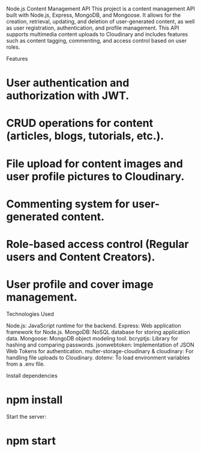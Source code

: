 Node.js Content Management API
This project is a content management API built with Node.js, Express, MongoDB, and Mongoose. It allows for the creation, retrieval, updating, and deletion of user-generated content, as well as user registration, authentication, and profile management. This API supports multimedia content uploads to Cloudinary and includes features such as content tagging, commenting, and access control based on user roles.



Features
# User authentication and authorization with JWT.
# CRUD operations for content (articles, blogs, tutorials, etc.).
# File upload for content images and user profile pictures to Cloudinary.
# Commenting system for user-generated content.
# Role-based access control (Regular users and Content Creators).
# User profile and cover image management.

Technologies Used

Node.js: JavaScript runtime for the backend.
Express: Web application framework for Node.js.
MongoDB: NoSQL database for storing application data.
Mongoose: MongoDB object modeling tool.
bcryptjs: Library for hashing and comparing passwords.
jsonwebtoken: Implementation of JSON Web Tokens for authentication.
multer-storage-cloudinary & cloudinary: For handling file uploads to Cloudinary.
dotenv: To load environment variables from a .env file.


Install dependencies
# npm install


Start the server:

# npm start